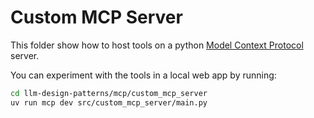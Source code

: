
# Custom MCP Server

This folder show how to host tools on a python [Model Context Protocol](https://modelcontextprotocol.io/introduction) server.

You can experiment with the tools in a local web app by running:

```bash
cd llm-design-patterns/mcp/custom_mcp_server
uv run mcp dev src/custom_mcp_server/main.py
```



